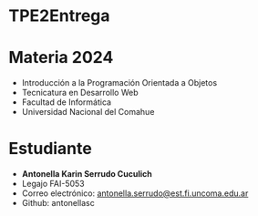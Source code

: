 # TPE2Entrega 

# Materia 2024
- Introducción a la Programación Orientada a Objetos
- Tecnicatura en Desarrollo Web
- Facultad de Informática
- Universidad Nacional del Comahue


# Estudiante
- **Antonella Karin Serrudo Cuculich**
- Legajo FAI-5053 
- Correo electrónico: antonella.serrudo@est.fi.uncoma.edu.ar 
- Github: antonellasc
